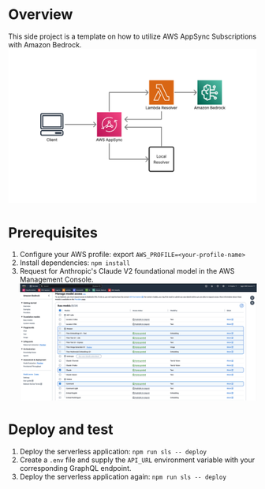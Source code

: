 # Overview

This side project is a template on how to utilize AWS AppSync Subscriptions with Amazon Bedrock.
![alt text](<appsync diagram.jpeg>)

# Prerequisites

1. Configure your AWS profile: export `AWS_PROFILE=<your-profile-name> `
2. Install dependencies: `npm install`
3. Request for Anthropic's Claude V2 foundational model in the AWS Management Console.
   ![alt text](image.png)

# Deploy and test

1. Deploy the serverless application: `npm run sls -- deploy`
2. Create a `.env` file and supply the `API_URL` environment variable with your corresponding GraphQL endpoint.
3. Deploy the serverless application again: `npm run sls -- deploy`
